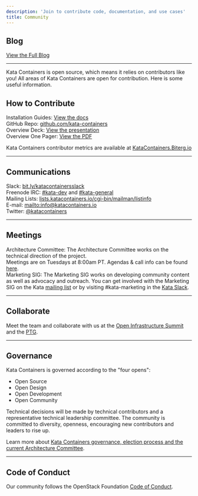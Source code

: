 ```yaml
---
description: 'Join to contribute code, documentation, and use cases'
title: Community
---
```

## Blog

<p><a href="https://medium.com/kata-containers/" target="_blank">View the Full Blog</a></p>
<last-posts/>

- - -

Kata Containers is open source, which means it relies on contributors like you! All areas of Kata Containers are open for contribution. Here is some useful information.

## How to Contribute

Installation Guides: [View the docs](https://github.com/kata-containers/documentation/tree/master/install)\
GitHub Repo: [github.com/kata-containers](https://github.com/kata-containers)\
Overview Deck: [View the presentation](https://katacontainers.io/media/uploads/katacontainers/uploads/katacontainers/kata-containers-on-boarding-deck-for-website01022018.pdf)\
Overview One Pager: [View the PDF](https://katacontainers.io/media/uploads/katacontainers/uploads/katacontainers/kata_containers_overview.pdf)  

Kata Containers contributor metrics are available at [KataContainers.Biterg.io](https://KataContainers.Biterg.io)

- - -

## Communications

Slack: [bit.ly/katacontainersslack](bit.ly/katacontainersslack)\
Freenode IRC: [\#kata-dev](http://webchat.freenode.net/?channels=kata-dev) and [\#kata-general](http://webchat.freenode.net/?channels=kata-general)\
Mailing Lists: [lists.katacontainers.io/cgi-bin/mailman/listinfo](http://lists.katacontainers.io/cgi-bin/mailman/listinfo)\
E-mail: <mailto:info@katacontainers.io>\
Twitter: [@katacontainers](https://twitter.com/katacontainers)  

- - -

## Meetings

Architecture Committee: The Architecture Committee works on the technical direction of the project.\
Meetings are on Tuesdays at 8:00am PT. Agendas & call info can be found [here](https://etherpad.openstack.org/p/katacontainers-2019-architecture-committee-mtgs).\
Marketing SIG: The Marketing SIG works on developing community content as well as advocacy and outreach. You can get involved with the Marketing SIG on the Kata [mailing list](http://lists.katacontainers.io/cgi-bin/mailman/listinfo) or by visiting #kata-marketing in the [Kata Slack](https://katacontainers.slack.com/).

- - -

## Collaborate

Meet the team and collaborate with us at the [Open Infrastructure Summit](https://www.openstack.org/summit/) and the [PTG](https://openstack.org/ptg).

- - -

## Governance

Kata Containers is governed according to the "four opens":

* Open Source
* Open Design
* Open Development
* Open Community

Technical decisions will be made by technical contributors and a representative technical leadership committee. The community is committed to diversity, openness, encouraging new contributors and leaders to rise up.

Learn more about [Kata Containers governance, election process and the current Architecture Committee](https://github.com/kata-containers/community). 

- - -

## Code of Conduct

Our community follows the OpenStack Foundation [Code of Conduct](https://www.openstack.org/legal/community-code-of-conduct/).
